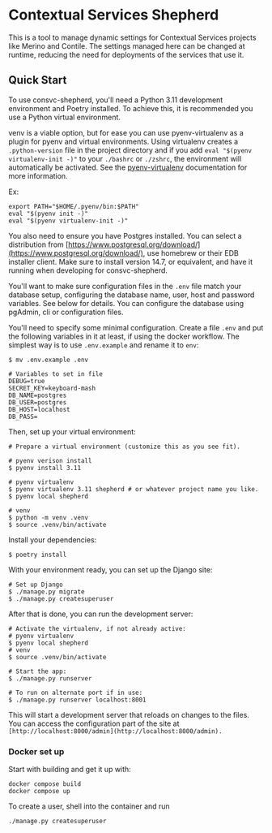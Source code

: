 # Contextual Services Shepherd

This is a tool to manage dynamic settings for Contextual Services projects like
Merino and Contile. The settings managed here can be changed at runtime,
reducing the need for deployments of the services that use it.

## Quick Start

To use consvc-shepherd, you'll need a Python 3.11 development environment and
Poetry installed. To achieve this, it is recommended you use a Python virtual environment.

venv is a viable option, but for ease you can use pyenv-virtualenv as a plugin for
pyenv and virtual environments. Using virtualenv creates a `.python-version` file  in the project
directory and if you add `eval "$(pyenv virtualenv-init -)"` to your  `./bashrc` or `./zshrc`,
the environment will automatically be activated. See the [pyenv-virtualenv](https://github.com/pyenv/pyenv-virtualenv)
documentation for more information.

Ex:
```shell
export PATH="$HOME/.pyenv/bin:$PATH"
eval "$(pyenv init -)"
eval "$(pyenv virtualenv-init -)"
```

You also need to ensure you have Postgres installed. You can select a distribution from
[https://www.postgresql.org/download/](https://www.postgresql.org/download/), use homebrew
or their EDB installer client.  Make sure to install version 14.7, or equivalent, and have
it running when developing for consvc-shepherd.

You'll want to make sure configuration files in the `.env` file match your database setup,
configuring the database name, user, host and password variables. See below for details.
You can configure the database using pgAdmin, cli or configuration files.

You'll need to specify some minimal configuration. Create a file `.env` and put the
following variables in it at least, if using the docker workflow. The simplest way is to
use `.env.example` and rename it to `env`:

```shell
$ mv .env.example .env

# Variables to set in file
DEBUG=true
SECRET_KEY=keyboard-mash
DB_NAME=postgres
DB_USER=postgres
DB_HOST=localhost
DB_PASS=
```

Then, set up your virtual environment:

```shell
# Prepare a virtual environment (customize this as you see fit).

# pyenv verison install
$ pyenv install 3.11

# pyenv virtualenv
$ pyenv virtualenv 3.11 shepherd # or whatever project name you like.
$ pyenv local shepherd

# venv
$ python -m venv .venv
$ source .venv/bin/activate
```
Install your dependencies:
```shell
$ poetry install
```

With your environment ready, you can set up the Django site:
```shell
# Set up Django
$ ./manage.py migrate
$ ./manage.py createsuperuser
```

After that is done, you can run the development server:
```shell
# Activate the virtualenv, if not already active:
# pyenv virtualenv 
$ pyenv local shepherd
# venv
$ source .venv/bin/activate

# Start the app:
$ ./manage.py runserver

# To run on alternate port if in use:
$ ./manage.py runserver localhost:8001
```

This will start a development server that reloads on changes to the files. You
can access the configuration part of the site at
`[http://localhost:8000/admin](http://localhost:8000/admin).`

### Docker set up

Start with building and get it up with:
```
docker compose build
docker compose up
```
To create a user, shell into the container and run
``` 
./manage.py createsuperuser
```